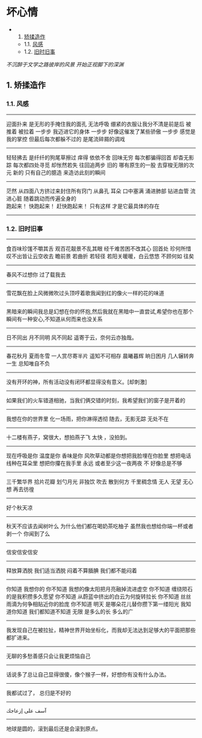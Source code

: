
# 坏心情

* 1. [矫揉造作](#first)
    * 1.1. [风感](#firstPOne)
    * 1.2. [旧时旧事](#firstPTwo)

*不沉醉于文学之路彼岸的风景 开始正视脚下的深渊*

## 1.  <a name='first'></a> 矫揉造作
### 1.1. <a name='firstPOne'></a> 风感
--- 

迎面扑来 是无形的手掩住我的面孔
无法呼吸
绷紧的衣服让我分不清是前是后
被推着 被拉着
一步步 我迈进它的身体
一步步 好像这催发了某些骄傲
一步步 感觉是我的掌控
但最后每次都躲不过的 是尾流碎屑的调戏

---

轻轻拂去 是纤纤的狗尾草擦过
痒得 依依不舍 回味无穷
每次都骗得回首 却杳无影踪
每次都四处寻觅 却怅然若失
往回追两步
旧的 哪有原生的一股 去穿梭无限的次元
新的 只有自己的臆造 来造访此刻的瞬间

---

茫然 
从四面八方挤过来封住所有窍门
从鼻孔 耳朵 口中塞满
涌进肺部 钻进血管 流进心脏
随着跳动而传遍全身的    
跑起来！ 
快跑起来！ 
赶快跑起来！ 
只有这样 才是它最具体的存在

---
### 1.2. <a name='firstPTwo'></a> 旧时旧事

---

食百味珍馐不嚼其舌 观百花靓景不乱其眼 经千难苦困不改其心 回首处 珍何所惜 叹不出皆让云空收去 瞻前景 若曲折 若轻径 若阳关暖暖，白云悠悠 不顾何如 往矣

---

春风不过想你 过了载我去

---

雪花飘在脸上风微微吹过头顶哼着歌我闻到红的像火一样的花的味道

---

黑暗来的瞬间我总是幻想在你的怀抱,然后我就在黑暗中一直尝试,希望你也在那个瞬间有一种安心,不知道从何而来也没关系

---

日不同出
月不同明
风不同起
遥寄于云，奈何云亦独哉。

---

春花秋月 夏雨冬雪
一人赏尽寄半片
遥知不可相存
晨曦暮辉 晌日困月
几人辗转奔一生
总知唯自不负

---

没有开环的神，所有活动没有闭环都显得没有意义。[却刺激]

---

如果我们的火车错道相驰，当我们俩交错的时刻，我希望我们的窗子是开着的

---

我想在你的世界里
化一场雨，把你淋得透彻
随去，无影无踪 无处不在

---

十二楼有燕子，窝很大，想拍燕子飞 太快 ，没拍到。

---

现在呼吸是你 温度是你 香味是你 风吹草动都是你想把我脸埋在你脸里 想把电话线种在耳朵里 想把你攥在我手里 永远
或者至少这一夜两夜 不 好像总是不够

---

三千繁华界
拾片花瓣
划勺月光
非独饮
吹去
散到何方
千里稠念情
无人
无望
无心想 再去彷徨

---

好个秋天凉

---

秋天不应该去闻树叶么
为什么他们都在喝奶茶吃柚子
虽然我也想给你端一杯或者剥一个
你闻到了么

---

信安信安信安

---

释放算洒脱
我们适当洒脱
闷着不算腼腆
我们都不能闷着

---

你知道 我想你的
你不知道 我想的像太阳把月亮融掉流进虚空
你不知道 缠绕陨石的是我积攒多久愿望
你不知道 从蔚蓝中挤出的白云为何旋转拉长
你不知道 丝丝雨滴为何争相贴近你的脸庞
你不知道 明天 是哪朵花儿替你攒下第一缕阳光
我知道你知道
我们都知道不知道
无限
是多么的长 多么的广

---

我发现自己在被拉扯，精神世界开始坐标化，而我却无法达到足够大的平面把那些都扩进来。


---

无聊的多愁善感只会让我更烦恼自己

---

话说多了总让自己显得很傻，像个猴子一样，好想你有没有什么办法。

--- 

我都试过了， 总归是不好的  

---

آسف على إزعاجك 

---

地球是圆的，滚到最后还是会滚到原点。